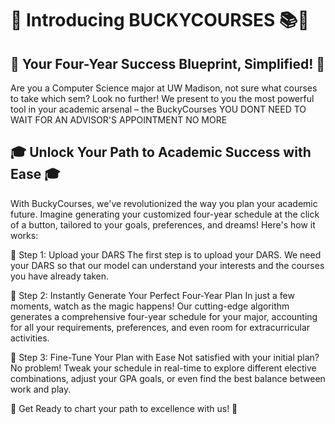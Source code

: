 # 🚀 Introducing BUCKYCOURSES 📚🦡

## 🌟 Your Four-Year Success Blueprint, Simplified! 🌟

Are you a Computer Science major at UW Madison, not sure what courses to take which sem? Look no further! We present to you the most powerful tool in your academic arsenal – the BuckyCourses YOU DONT NEED TO WAIT FOR AN ADVISOR'S APPOINTMENT NO MORE

## 🎓 Unlock Your Path to Academic Success with Ease 🎓

With BuckyCourses, we've revolutionized the way you plan your academic future. Imagine generating your customized four-year schedule at the click of a button, tailored to your goals, preferences, and dreams! Here's how it works:

🔹 Step 1: Upload your DARS
The first step is to upload your DARS. We need your DARS so that our model can understand your interests and the courses you have already taken.

🔹 Step 2: Instantly Generate Your Perfect Four-Year Plan
In just a few moments, watch as the magic happens! Our cutting-edge algorithm generates a comprehensive four-year schedule for your major, accounting for all your requirements, preferences, and even room for extracurricular activities.

🔹 Step 3: Fine-Tune Your Plan with Ease
Not satisfied with your initial plan? No problem! Tweak your schedule in real-time to explore different elective combinations, adjust your GPA goals, or even find the best balance between work and play.

🚀 Get Ready to chart your path to excellence with us! 🚀
